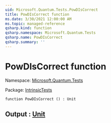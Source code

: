 ```yaml
---
uid: Microsoft.Quantum.Tests.PowDIsCorrect
title: PowDIsCorrect function
ms.date: 3/30/2021 12:00:00 AM
ms.topic: managed-reference
qsharp.kind: function
qsharp.namespace: Microsoft.Quantum.Tests
qsharp.name: PowDIsCorrect
qsharp.summary: ''
---
```


# PowDIsCorrect function

Namespace: [Microsoft.Quantum.Tests](xref:Microsoft.Quantum.Tests)

Package: [IntrinsicTests](https://nuget.org/packages/IntrinsicTests)




```qsharp
function PowDIsCorrect () : Unit
```


## Output : [Unit](xref:microsoft.quantum.lang-ref.unit)

